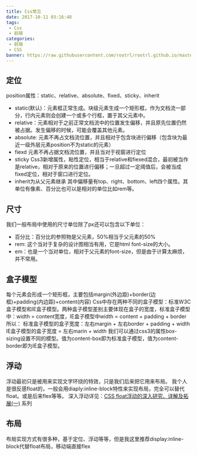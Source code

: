 ```yaml
---
title: Css常见
date: 2017-10-11 03:16:48
tags:
 - Css
 - 前端
categories:
 - 前端
 - CSS
banner: https://raw.githubusercontent.com/rootrl/rootrl.github.io/master/images/css.jpg
---
```


## 定位
position属性：static、relative、absolute、fixed、sticky、inherit
* static(默认)：元素框正常生成。块级元素生成一个矩形框，作为文档流一部分，行内元素则会创建一个或多个行框，置于其父元素中。
* relative：元素相对于之前正常文档流中的位置发生偏移，并且原先位置仍然被占据。发生偏移的时候，可能会覆盖其他元素。
* absolute: 元素不再占文档流位置，并且相对于包含块进行偏移（包含块为最近一级外层元素position不为static的元素）
* fiexd 元素不再占据文档流位置，并且当对于视窗进行定位
* sticky Css3新增属性，粘性定位，相当于relative和fiexed混合，最初被当作是relative，相对于原来的位置进行偏移；一旦超过一定阈值后，会被当成fixed定位，相对于窗口进行定位。
* inherit为从父元素继承
其中偏移量有top、right、bottom、left四个属性。其单位有像素、百分比也可以是相对的单位比如rem等。
## 尺寸
我们一般布局中使用的尺寸单位除了px还可以包含以下单位：
* 百分比：百分比的参照物是父元素，50%相当于父元素的50%
* rem: 这个当对于复杂的设计图相当有用，它是html font-size的大小。
* em：也是一个当对单位，相对于父元素的font-size，但是由于计算太麻烦，并不常用。
## 盒子模型
每个元素会形成一个矩形框，主要包括margin(外边距)+border(边框)+padding(内边距)+content(内容)
Css中存在两种不同的盒子模型：标准W3C盒子模型和IE盒子模型。两种盒子模型差别主要体现在盒子的宽度，标准盒子模型中：width = content宽度，IE盒子模型中width = content + padding + border
所以：
标准盒子模型的盒子宽度：左右margin + 左右border  + padding + width
IE盒子模型的盒子宽度 = 左右marin + width
我们可以通过css3的属性box-sizing设置不同的模型。值为content-box即为标准盒子模型，值为content-border即为IE盒子模型。
## 浮动
浮动最初只是被用来实现文字环绕的特效，只是我们后来把它用来布局。
我个人是很反感float的，一般会用diaply:inline-block特性来实现布局，完全可以替代float。或是后来flex等等。
深入浮动详见：[CSS float浮动的深入研究、详解及拓展(一)][1] 系列

## 布局
布局实现方式有很多种，基于定位、浮动等等，但是我这里推荐display:inline-block代替float布局，移动端直接flex

  [1]: http://www.zhangxinxu.com/wordpress/2010/01/css-float%E6%B5%AE%E5%8A%A8%E7%9A%84%E6%B7%B1%E5%85%A5%E7%A0%94%E7%A9%B6%E3%80%81%E8%AF%A6%E8%A7%A3%E5%8F%8A%E6%8B%93%E5%B1%95%E4%B8%80/

